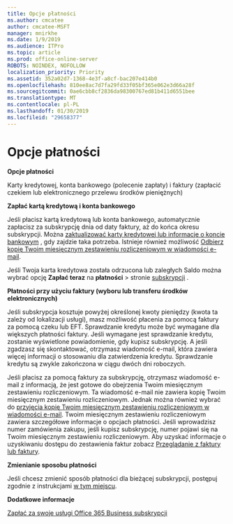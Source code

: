 ```yaml
---
title: Opcje płatności
ms.author: cmcatee
author: cmcatee-MSFT
manager: mnirkhe
ms.date: 1/9/2019
ms.audience: ITPro
ms.topic: article
ms.prod: office-online-server
ROBOTS: NOINDEX, NOFOLLOW
localization_priority: Priority
ms.assetid: 352a02d7-1368-4e3f-a8cf-bac207e414b0
ms.openlocfilehash: 810ee8ac7d7fa29fd33f05bf365e062e3d66a28f
ms.sourcegitcommit: 0ae6cbb8cf2836da98300767ed81b411d6551bee
ms.translationtype: MT
ms.contentlocale: pl-PL
ms.lasthandoff: 01/30/2019
ms.locfileid: "29658377"
---
```

# <a name="payment-options"></a>Opcje płatności

 **Opcje płatności**
  
Karty kredytowej, konta bankowego (polecenie zapłaty) i faktury (zapłacić czekiem lub elektronicznego przelewu środków pieniężnych)
  
 **Zapłać kartą kredytową i konta bankowego**
  
Jeśli płacisz kartą kredytową lub konta bankowego, automatycznie zapłacisz za subskrypcję dnia od daty faktury, aż do końca okresu subskrypcji. Można [zaktualizować karty kredytowej lub informacje o koncie bankowym](https://docs.microsoft.com/office365/admin/subscriptions-and-billing/add-update-or-remove-credit-card-or-bank-account?view=o365-worldwide) , gdy zajdzie taka potrzeba. Istnieje również możliwość [Odbierz kopię Twoim miesięcznym zestawieniu rozliczeniowym w wiadomości e-mail](https://docs.microsoft.com/office365/admin/subscriptions-and-billing/pay-for-your-subscription?view=o365-worldwide#receive-a-copy-of-your-billing-statement-in-email).
  
Jeśli Twoja karta kredytowa została odrzucona lub zaległych Saldo można wybrać opcję **Zapłać teraz** na **płatności** \> stronie [subskrypcji](https://portal.office.com/adminportal/home#/subscriptions) . 
  
 **Płatności przy użyciu faktury (wyboru lub transferu środków elektronicznych)**
  
Jeśli subskrypcja kosztuje powyżej określonej kwoty pieniędzy (kwota ta zależy od lokalizacji usługi), masz możliwość płacenia za pomocą faktury za pomocą czeku lub EFT. Sprawdzanie kredytu może być wymagane dla większych płatności faktury. Jeśli wymagane jest sprawdzanie kredytu, zostanie wyświetlone powiadomienie, gdy kupisz subskrypcję. A jeśli zgadzasz się skontaktować, otrzymasz wiadomość e-mail, która zawiera więcej informacji o stosowaniu dla zatwierdzenia kredytu. Sprawdzanie kredytu są zwykle zakończona w ciągu dwóch dni roboczych.
  
Jeśli płacisz za pomocą faktury za subskrypcję, otrzymasz wiadomość e-mail z informacją, że jest gotowe do obejrzenia Twoim miesięcznym zestawieniu rozliczeniowym. Ta wiadomość e-mail nie zawiera kopię Twoim miesięcznym zestawieniu rozliczeniowym. Jednak można również wybrać do [przyjęcia kopię Twoim miesięcznym zestawieniu rozliczeniowym w wiadomości e-mail](https://docs.microsoft.com/office365/admin/subscriptions-and-billing/pay-for-your-subscription?view=o365-worldwide#receive-a-copy-of-your-billing-statement-in-email). Twoim miesięcznym zestawieniu rozliczeniowym zawiera szczegółowe informacje o opcjach płatności. Jeśli wprowadzisz numer zamówienia zakupu, jeśli kupisz subskrypcję, numer pojawi się na Twoim miesięcznym zestawieniu rozliczeniowym. Aby uzyskać informacje o uzyskiwaniu dostępu do zestawienia faktur zobacz [Przeglądanie z faktury lub faktury](https://docs.microsoft.com/office365/admin/subscriptions-and-billing/view-your-bill-or-invoice?view=o365-worldwide).
  
 **Zmienianie sposobu płatności**
  
Jeśli chcesz zmienić sposób płatności dla bieżącej subskrypcji, postępuj zgodnie z instrukcjami [w tym miejscu](https://docs.microsoft.com/office365/admin/subscriptions-and-billing/change-payment-method?view=o365-worldwide).
  
 **Dodatkowe informacje**
  
[Zapłać za swoje usługi Office 365 Business subskrypcji](https://docs.microsoft.com/office365/admin/subscriptions-and-billing/pay-for-your-subscription?view=o365-worldwide)
  

